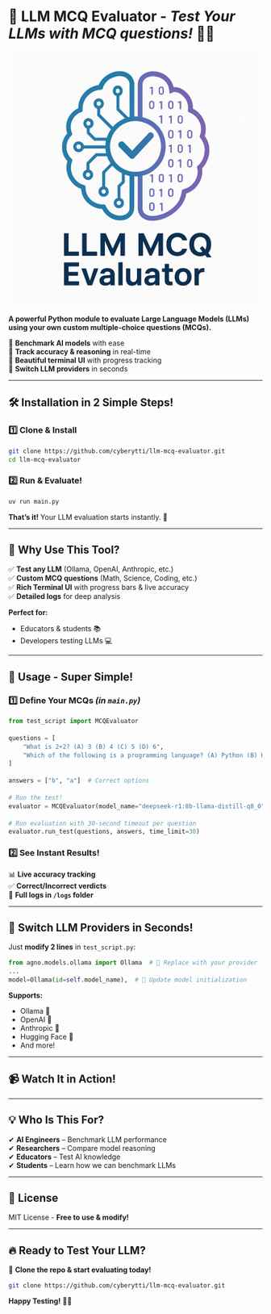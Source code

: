 # 🚀 **LLM MCQ Evaluator** - *Test Your LLMs with MCQ questions!* 🧠💡  

![LLM MCQ Evaluator Logo](logo.png)

**A powerful Python module to evaluate Large Language Models (LLMs) using your own custom multiple-choice questions (MCQs).**  

🔹 **Benchmark AI models** with ease  
🔹 **Track accuracy & reasoning** in real-time  
🔹 **Beautiful terminal UI** with progress tracking  
🔹 **Switch LLM providers** in seconds  

---

## 🛠 **Installation in 2 Simple Steps!**  

### **1️⃣ Clone & Install**  
```bash
git clone https://github.com/cyberytti/llm-mcq-evaluator.git
cd llm-mcq-evaluator  
```  

### **2️⃣ Run & Evaluate!**  
```bash
uv run main.py  
```  

**That’s it!** Your LLM evaluation starts instantly. 🎉  

---

## 🎯 **Why Use This Tool?**  

✅ **Test any LLM** (Ollama, OpenAI, Anthropic, etc.)  
✅ **Custom MCQ questions** (Math, Science, Coding, etc.)  
✅ **Rich Terminal UI** with progress bars & live accuracy  
✅ **Detailed logs** for deep analysis  

**Perfect for:**  
- Educators & students 📚  
- Developers testing LLMs 💻  

---

## 🚀 **Usage - Super Simple!**  

### **1️⃣ Define Your MCQs** *(in `main.py`)*  
```python
from test_script import MCQEvaluator  

questions = [  
    "What is 2+2? (A) 3 (B) 4 (C) 5 (D) 6",  
    "Which of the following is a programming language? (A) Python (B) HTML (C) JSON (D) CSV"  
]  

answers = ["b", "a"]  # Correct options

# Run the test!  
evaluator = MCQEvaluator(model_name="deepseek-r1:8b-llama-distill-q8_0")

# Run evaluation with 30-second timeout per question 
evaluator.run_test(questions, answers, time_limit=30)  
```  

### **2️⃣ See Instant Results!**  
📊 **Live accuracy tracking**  
✅ **Correct/Incorrect verdicts**  
📝 **Full logs in `/logs` folder**  

---

## 🔄 **Switch LLM Providers in Seconds!**  

Just **modify 2 lines** in `test_script.py`:  
```python
from agno.models.ollama import Ollama  # 🔄 Replace with your provider  
...  
model=Ollama(id=self.model_name),  # 🔄 Update model initialization  
```  

**Supports:**  
- Ollama 🦙  
- OpenAI 🤖  
- Anthropic 🧠  
- Hugging Face 🤗  
- And more!  

---

## 📹 **Watch It in Action!**

---

## 💡 **Who Is This For?**  

✔ **AI Engineers** – Benchmark LLM performance  
✔ **Researchers** – Compare model reasoning  
✔ **Educators** – Test AI knowledge  
✔ **Students** – Learn how we can benchmark LLMs

---

## 📜 **License**  

MIT License - **Free to use & modify!**  

---

## 🔥 **Ready to Test Your LLM?**  

🚀 **Clone the repo & start evaluating today!**  

```bash
git clone https://github.com/cyberytti/llm-mcq-evaluator.git
```  

**Happy Testing!** 🎯🤖

